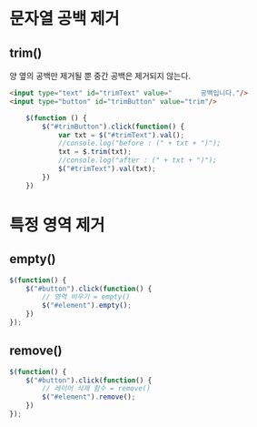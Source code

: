 # 문자열 공백 제거


## trim()
양 옆의 공백만 제거될 뿐 중간 공백은 제거되지 않는다.

```html
<input type="text" id="trimText" value="       공백입니다."/>
<input type="button" id="trimButton" value="trim"/>
```

``` javascript
    $(function () {
        $("#trimButton").click(function() {
            var txt = $("#trimText").val();
            //console.log("before : (" + txt + ")");
            txt = $.trim(txt);
            //console.log("after : (" + txt + ")");
            $("#trimText").val(txt);
        })
    })
```


# 특정 영역 제거
## empty()
```javascript
$(function() {
    $("#button").click(function() {
        // 영역 비우기 = empty()
        $("#element").empty();
    })
});
```

## remove()
```javascript
$(function() {
    $("#button").click(function() {
        // 레이어 삭제 함수 = remove()
        $("#element").remove();
    })
});
```